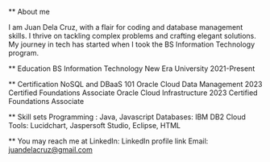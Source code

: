 ** About me

I am Juan Dela Cruz, with a flair for coding and database management skills. I thrive on tackling complex problems and crafting elegant solutions. My journey in tech has started when I took the BS Information Technology program.

** Education
BS Information Technology
New Era University
2021-Present

** Certification
NoSQL and DBaaS 101
Oracle Cloud Data Management 2023 Certified Foundations Associate
Oracle Cloud Infrastructure 2023 Certified Foundations Associate


** Skill sets
Programming :  Java, Javascript
Databases: IBM DB2 Cloud
Tools:  Lucidchart, Jaspersoft Studio, Eclipse, HTML

** You may reach me at
LinkedIn: LinkedIn profile link
Email: juandelacruz@gmail.com
